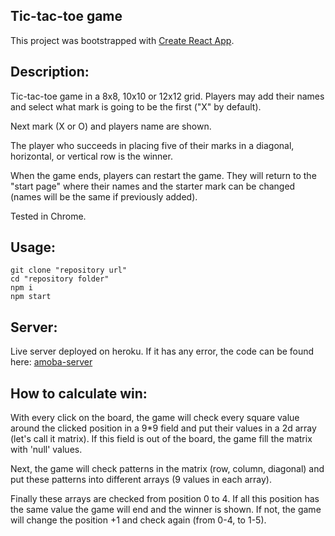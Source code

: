## Tic-tac-toe game

This project was bootstrapped with [Create React App](https://github.com/facebook/create-react-app).

## Description:

Tic-tac-toe game in a 8x8, 10x10 or 12x12 grid. Players may add their names and select what mark is going to be the first ("X" by default).

Next mark (X or O) and players name are shown.

The player who succeeds in placing five of their marks in a diagonal, horizontal, or vertical row is the winner.

When the game ends, players can restart the game. They will return to the "start page" where their names and the starter mark can be changed (names will be the same if previously added).

Tested in Chrome.

## Usage:

```
git clone "repository url"
cd "repository folder"
npm i
npm start
```

## Server:

Live server deployed on heroku. If it has any error, the code can be found here: [amoba-server](https://github.com/Yhunie-the-cat/amoba-server)

## How to calculate win:

With every click on the board, the game will check every square value around the clicked position in a 9\*9 field and put their values in a 2d array (let's call it matrix). If this field is out of the board, the game fill the matrix with 'null' values.

Next, the game will check patterns in the matrix (row, column, diagonal) and put these patterns into different arrays (9 values in each array).

Finally these arrays are checked from position 0 to 4. If all this position has the same value the game will end and the winner is shown. If not, the game will change the position +1 and check again (from 0-4, to 1-5).
